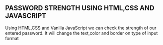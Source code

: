 ## PASSWORD STRENGTH USING HTML,CSS AND JAVASCRIPT

Using HTML,CSS and Vanilla JavaScript we can check the strength of our entered password. It will change the text,color and border on type of input format